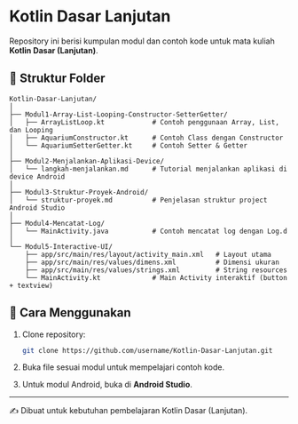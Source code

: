 # Kotlin Dasar Lanjutan

Repository ini berisi kumpulan modul dan contoh kode untuk mata kuliah **Kotlin Dasar (Lanjutan)**.

## 📂 Struktur Folder

```
Kotlin-Dasar-Lanjutan/
│
├── Modul1-Array-List-Looping-Constructor-SetterGetter/
│   ├── ArrayListLoop.kt            # Contoh penggunaan Array, List, dan Looping
│   ├── AquariumConstructor.kt      # Contoh Class dengan Constructor
│   └── AquariumSetterGetter.kt     # Contoh Setter & Getter
│
├── Modul2-Menjalankan-Aplikasi-Device/
│   └── langkah-menjalankan.md      # Tutorial menjalankan aplikasi di device Android
│
├── Modul3-Struktur-Proyek-Android/
│   └── struktur-proyek.md          # Penjelasan struktur project Android Studio
│
├── Modul4-Mencatat-Log/
│   └── MainActivity.java           # Contoh mencatat log dengan Log.d
│
└── Modul5-Interactive-UI/
    ├── app/src/main/res/layout/activity_main.xml   # Layout utama
    ├── app/src/main/res/values/dimens.xml          # Dimensi ukuran
    ├── app/src/main/res/values/strings.xml         # String resources
    └── MainActivity.kt             # Main Activity interaktif (button + textview)
```

## 🚀 Cara Menggunakan

1. Clone repository:
   ```bash
   git clone https://github.com/username/Kotlin-Dasar-Lanjutan.git
   ```

2. Buka file sesuai modul untuk mempelajari contoh kode.

3. Untuk modul Android, buka di **Android Studio**.

---

✍️ Dibuat untuk kebutuhan pembelajaran Kotlin Dasar (Lanjutan).

